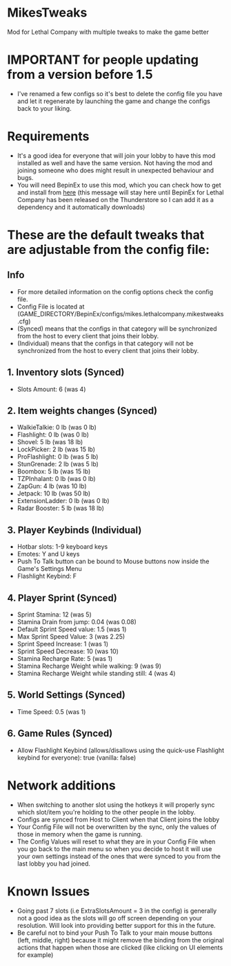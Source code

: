 # MikesTweaks
Mod for Lethal Company with multiple tweaks to make the game better

# IMPORTANT for people updating from a version before 1.5
 - I've renamed a few configs so it's best to delete the config file you have and let it regenerate by launching the game and change the configs back to your liking.

# Requirements
- It's a good idea for everyone that will join your lobby to have this mod installed as well and have the same version. Not having the mod and joining someone who does might result in unexpected behaviour and bugs.
- You will need BepinEx to use this mod, which you can check how to get and install from [here](https://github.com/LethalCompany/LethalCompanyModdingWiki/wiki/Installing-mods) (this message will stay here until BepinEx for Lethal Company has been released on the Thunderstore so I can add it as a dependency and it automatically downloads)

# These are the default tweaks that are adjustable from the config file:
## Info
  - For more detailed information on the config options check the config file.
  - Config File is located at (GAME_DIRECTORY/BepinEx/configs/mikes.lethalcompany.mikestweaks.cfg)
  - (Synced) means that the configs in that category will be synchronized from the host to every client that joins their lobby.
  - (Individual) means that the configs in that category will not be synchronized from the host to every client that joins their lobby.
## 1. Inventory slots (Synced)
  - Slots Amount: 6 (was 4)
## 2. Item weights changes (Synced)
  - WalkieTalkie: 0 lb (was 0 lb)
  - Flashlight: 0 lb (was 0 lb)
  - Shovel: 5 lb (was 18 lb)
  - LockPicker: 2 lb (was 15 lb)
  - ProFlashlight: 0 lb (was 5 lb)
  - StunGrenade: 2 lb (was 5 lb)
  - Boombox: 5 lb (was 15 lb)
  - TZPInhalant: 0 lb (was 0 lb)
  - ZapGun: 4 lb (was 10 lb)
  - Jetpack: 10 lb (was 50 lb)
  - ExtensionLadder: 0 lb (was 0 lb)
  - Radar Booster: 5 lb (was 18 lb)
## 3. Player Keybinds (Individual)
  - Hotbar slots: 1-9 keyboard keys
  - Emotes: Y and U keys
  - Push To Talk button can be bound to Mouse buttons now inside the Game's Settings Menu
  - Flashlight Keybind: F
## 4. Player Sprint (Synced)
  - Sprint Stamina: 12 (was 5)
  - Stamina Drain from jump: 0.04 (was 0.08)
  - Default Sprint Speed value: 1.5 (was 1)
  - Max Sprint Speed Value: 3 (was 2.25)
  - Sprint Speed Increase: 1 (was 1)
  - Sprint Speed Decrease: 10 (was 10)
  - Stamina Recharge Rate: 5 (was 1)
  - Stamina Recharge Weight while walking: 9 (was 9)
  - Stamina Recharge Weight while standing still: 4 (was 4)
## 5. World Settings (Synced)
  - Time Speed: 0.5 (was 1)
## 6. Game Rules (Synced)
  - Allow Flashlight Keybind (allows/disallows using the quick-use Flashlight keybind for everyone): true (vanilla: false)

# Network additions
 - When switching to another slot using the hotkeys it will properly sync which slot/item you're holding to the other people in the lobby.
 - Configs are synced from Host to Client when that Client joins the lobby
 - Your Config File will not be overwritten by the sync, only the values of those in memory when the game is running.
 - The Config Values will reset to what they are in your Config File when you go back to the main menu so when you decide to host it will use your own settings instead of the ones that were synced to you from the last lobby you had joined.

 # Known Issues
 - Going past 7 slots (i.e ExtraSlotsAmount = 3 in the config) is generally not a good idea as the slots will go off screen depending on your resolution. Will look into providing better support for this in the future.
 - Be careful not to bind your Push To Talk to your main mouse buttons (left, middle, right) because it might remove the binding from the original actions that happen when those are clicked (like clicking on UI elements for example)